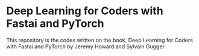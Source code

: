 # Deep Learning for Coders with Fastai and PyTorch
This repository is the codes written on the book, Deep Learning for Coders with Fastai and PyTorch by Jeremy Howard and Sylvain Gugger.
